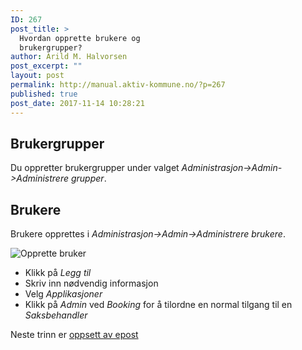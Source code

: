 ```yaml
---
ID: 267
post_title: >
  Hvordan opprette brukere og
  brukergrupper?
author: Arild M. Halvorsen
post_excerpt: ""
layout: post
permalink: http://manual.aktiv-kommune.no/?p=267
published: true
post_date: 2017-11-14 10:28:21
---
```

## Brukergrupper
Du oppretter brukergrupper under valget *Administrasjon->Admin->Administrere grupper*.

## Brukere
Brukere opprettes i *Administrasjon->Admin->Administrere brukere*.

![Opprette bruker](http://manual.aktiv-kommune.no/wp-content/uploads/2017/11/legg_til_bruker-e1511455192527.jpg)

- Klikk på *Legg til*
- Skriv inn nødvendig informasjon
- Velg *Applikasjoner*
- Klikk på *Admin* ved *Booking* for å tilordne en normal tilgang til en *Saksbehandler*

Neste trinn er [oppsett av epost](#)